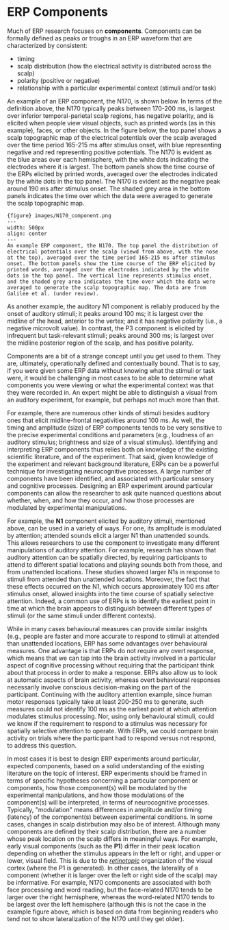 # ERP Components

Much of ERP research focuses on **components**. Components can be formally defined as peaks or troughs in an ERP waveform that are characterized by consistent:
- timing
- scalp distribution (how the electrical activity is distributed across the scalp)
- polarity (positive or negative)
- relationship with a particular experimental context (stimuli and/or task)

An example of an ERP component, the N170, is shown below. In terms of the definition above, the N170 typically peaks between 170-200 ms, is largest over inferior temporal-parietal scalp regions, has negative polarity, and is elicited when people view visual objects, such as printed words (as in this example), faces, or other objects. In the figure below, the top panel shows a scalp topographic map of the electrical potentials over the scalp averaged over the time period 165-215 ms after stimulus onset, with blue representing negative and red representing positive potentials. The N170 is evident as the blue areas over each hemisphere, with the white dots indicating the electrodes where it is largest. The bottom panels show the time course of the ERPs elicited by printed words, averaged over the electrodes indicated by the white dots in the top panel. The N170 is evident as the negative peak around 190 ms after stimulus onset. The shaded grey area in the bottom panels indicates the time over which the data were averaged to generate the scalp topographic map.

```
{figure} images/N170_component.png
---
width: 500px
align: center
---
An example ERP component, the N170. The top panel the distribution of electrical potentials over the scalp (viewd from above, with the nose at the top), averaged over the time period 165-215 ms after stimulus onset. The bottom panels show the time course of the ERP elicited by printed words, averaged over the electrodes indicated by the white dots in the top panel. The vertical line represents stimulus onset, and the shaded grey area indicates the time over which the data were averaged to generate the scalp topographic map. The data are from Galilee et al. (under review).
```


As another example, the auditory N1 component is reliably produced by the onset of auditory stimuli; it peaks around 100 ms; it is largest over the midline of the head, anterior to the vertex; and it has negative polarity (i.e., a negative microvolt value). In contrast, the P3 component is elicited by infrequent but task-relevant stimuli; peaks around 300 ms; is largest over the midline posterior region of the scalp, and has positive polarity.

Components are a bit of a strange concept until you get used to them. They are, ultimately, operationally defined and contextually bound. That is to say, if you were given some ERP data without knowing what the stimuli or task were, it would be challenging in most cases to be able to determine what components you were viewing or what the experimental context was that they were recorded in. An expert might be able to distinguish a visual from an auditory experiment, for example, but perhaps not much more than that. 

For example, there are numerous other kinds of stimuli besides auditory ones that elicit midline-frontal negativities around 100 ms. As well, the timing and amplitude (size) of ERP components tends to be very sensitive to the precise experimental conditions and parameters (e.g., loudness of an auditory stimulus; brightness and size of a visual stimulus). Identifying and interpreting ERP components thus relies both on knowledge of the existing scientific literature, and of the experiment. That said, given knowledge of the experiment and relevant background literature, ERPs can be a powerful technique for investigating neurocognitive processes. A large number of components have been identified, and associated with particular sensory and cognitive processes. Designing an ERP experiment around particular components can allow the researcher to ask quite nuanced questions about whether, when, and how they occur, and how those processes are modulated by experimental manipulations.

For example, the **N1** component elicited by auditory stimuli, mentioned above, can be used in a variety of ways. For one, its amplitude is modulated by attention; attended sounds elicit a larger N1 than unattended sounds. This allows researchers to use the component to investigate many different manipulations of auditory attention. For example, research has shown that auditory attention can be spatially directed, by requiring participants to attend to different spatial locations and playing sounds both from those, and from unattended locations. These studies showed larger N1s in response to stimuli from attended than unattended locations. Moreover, the fact that these effects occurred on the N1, which occurs approximately 100 ms after stimulus onset, allowed insights into the time course of spatially selective attention. Indeed, a common use of ERPs is to identify the earliest point in time at which the brain appears to distinguish between different types of stimuli (or the same stimuli under different contexts).

While in many cases behavioural measures can provide similar insights (e.g., people are faster and more accurate to respond to stimuli at attended than unattended locations, ERP has some advantages over behavioural measures. One advantage is that ERPs do not require any overt response, which means that we can tap into the brain activity involved in a particular aspect of cognitive processing without requiring that the participant think about that process in order to make a response. ERPs also allow us to look at automatic aspects of brain activity, whereas overt behavioural responses necessarily involve conscious decision-making on the part of the participant. Continuing with the auditory attention example, since human motor responses typically take at least 200-250 ms to generate, such measures could not identify 100 ms as the earliest point at which attention modulates stimulus processing. Nor, using only behavioural stimuli, could we know if the requirement to respond to a stimulus was necessary for spatially selective attention to operate. With ERPs, we could compare brain activity on trials where the participant had to respond versus not respond, to address this question.

In most cases it is best to design ERP experiments around particular, expected components, based on a solid understanding of the existing literature on the topic of interest. ERP experiments should be framed in terms of specific hypotheses concerning a particular component or components, how those component(s) will be modulated by the experimental manipulations, and how those modulations of the component(s) will be interpreted, in terms of neurocognitive processes. Typically, "modulation" means differences in amplitude and/or timing (latency) of the component(s) between experimental conditions. In some cases, changes in scalp distirbution may also be of interest. Although many components are defined by their scalp distribution, there are a number whose peak location on the scalp differs in meaningful ways. For example, early visual components (such as the **P1**) differ in their peak location depending on whether the stimulus appears in the left or right, and upper or lower, visual field. This is due to the [*retinotopic*](https://en.wikipedia.org/wiki/Retinotopy) organization of the visual cortex (where the P1 is generated). In other cases, the laterality of a component (whether it is larger over the left or right side of the scalp) may be informative. For example, N170 components are associated with both face processing and word reading, but the face-related N170 tends to be larger over the right hemisphere, whereas the word-related N170 tends to be largest over the left hemisphere (although this is not the case in the example figure above, which is based on data from beginning readers who tend not to show lateralization of the N170 until they get older). 
